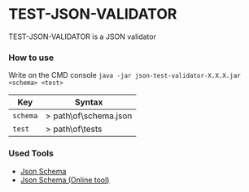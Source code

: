 # TEST-JSON-VALIDATOR

TEST-JSON-VALIDATOR is a JSON validator

### How to use

Write on the CMD console ```java -jar json-test-validator-X.X.X.jar <schema> <test>```

| Key | Syntax |
| ------ | ------ |
| ```schema``` | > path\of\schema.json |
| ```test``` | > path\of\tests |

### Used Tools

- [Json Schema](https://json-schema.org)
- [Json Schema (Online tool)](https://jsonschema.net)
